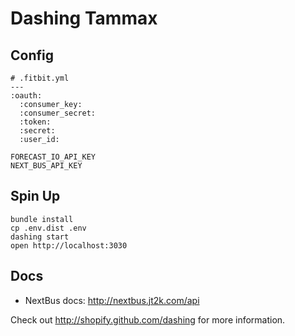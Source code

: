 # Dashing Tammax

## Config

```
# .fitbit.yml
---
:oauth:
  :consumer_key:
  :consumer_secret:
  :token:
  :secret:
  :user_id:
```

```
FORECAST_IO_API_KEY
NEXT_BUS_API_KEY
```

## Spin Up

```
bundle install
cp .env.dist .env
dashing start
open http://localhost:3030
```

## Docs

* NextBus docs: http://nextbus.jt2k.com/api

Check out http://shopify.github.com/dashing for more information.
